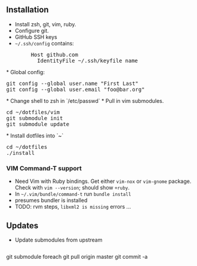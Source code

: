 Installation
------------
* Install zsh, git, vim, ruby.
* Configure git.
 * GitHub SSH keys
 * `~/.ssh/config` contains:
    <pre>
        Host github.com
          IdentityFile ~/.ssh/keyfile_name
</pre>
 * Global config:
   <pre>
git config --global user.name "First Last"
git config --global user.email "foo@bar.org"
</pre>
* Change shell to zsh in `/etc/passwd`
* Pull in vim submodules.
   <pre>
cd ~/dotfiles/vim 
git submodule init
git submodule update
</pre>
* Install dotfiles into `~`
   <pre>
cd ~/dotfiles
./install
</pre>

### VIM Command-T support
* Need Vim with Ruby bindings. Get either `vim-nox` or `vim-gnome` package. Check with `vim --version`; should show `+ruby`.
* In `~/.vim/bundle/command-t` run `bundle install`
 * presumes bundler is installed
 * TODO: rvm steps, `libxml2 is missing` errors ...

Updates
-------
* Update submodules from upstream
    <pre>
git submodule foreach git pull origin master
git commit -a
</pre>
